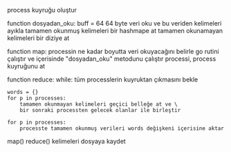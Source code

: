 process kuyruğu oluştur

function dosyadan_oku:
    buff = 64
    64 byte veri oku ve bu veriden kelimeleri ayıkla
    tamamen okunmuş kelimeleri bir hashmape at
    tamamen okunamayan kelimeleri bir diziye at 

function map:
    processin ne kadar boyutta veri okuyacağını belirle
    go rutini çalıştır ve içerisinde "dosyadan_oku" metodunu çalıştır
    processi, process kuyruğunu at

function reduce:
    while:
        tüm processlerin kuyruktan çıkmasını bekle

    words = {}
    for p in processes:    
        tamamen okunmayan kelimeleri geçici belleğe at ve \ 
        bir sonraki processten gelecek olanlar ile birleştir

    for p in processes: 
        processte tamamen okunmuş verileri words değişkeni içerisine aktar

    
map()
reduce()
kelimeleri dosyaya kaydet